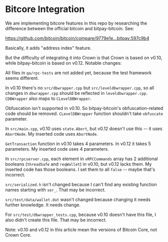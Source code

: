 Bitcore Integration
===================

We are implementing bitcore features in this repo by researching the difference between the official bitcoin and bitpay-bitcoin. See:

https://github.com/bitcoin/bitcoin/compare/9779e1e...bitpay:597c9b4

Basically, it adds "address index" feature.

But the difficulty of integrating it into Crown is that Crown is based on v0.10, while bitpay-bitcoin is based on v0.12. Notable changes:

All files in `qa/rpc-tests` are not added yet, because the test framework seems different.

In v0.10 there's no `src/dbwrapper.cpp` but `src/leveldbwrapper.cpp`, so all changes in `dbwrapper.cpp` should be reflected in `leveldbwrapper.cpp`. `CDBWrapper` also maps to `CLevelDBWrapper`.

Obfuscation isn't supported in v0.10. So bitpay-bitcoin's obfuscation-related code should be removed. `CLevelDBWrapper` function shouldn't take `obfuscate` parameter.

In `src/main.cpp`, v0.10 uses `state.Abort`, but v0.12 doesn't use this -- it uses `AbortNode`. My inserted code uses `AbortNode`.

`GetTransaction` function in v0.10 takes 4 parameters. In v0.12 it takes 5 parameters. My inserted code uses 4 parameters.

In `src/rpcserver.cpp`, each element in `vRPCCommands` array has 2 additional booleans (`threadSafe` and `reqWallet`) in v0.10, but v0.12 lacks them. My inserted code has those booleans. I set them to all `false` -- maybe that's incorrect.

`src/serialized.h` isn't changed because I can't find any existing function names starting with `ser_`. That may be incorrect.

`src/test/data/wallet.dat` wasn't changed because changing it needs further knowledge. It needs change.

For `src/test/dbwrapper_tests.cpp`, because v0.10 doesn't have this file, I also didn't create this file. That may be incorrect.

Note: v0.10 and v0.12 in this article mean the versions of Bitcoin Core, not Crown Core.
